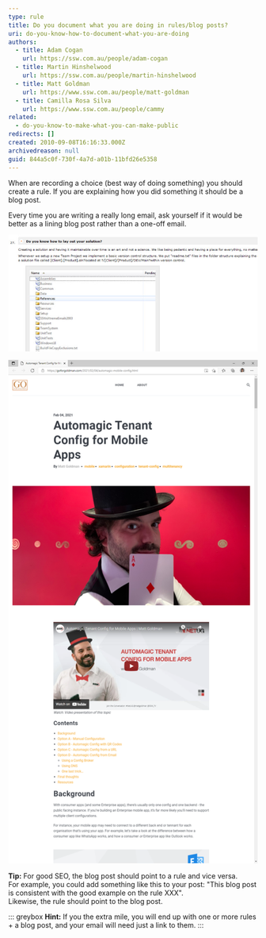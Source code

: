 ```yaml
---
type: rule
title: Do you document what you are doing in rules/blog posts?
uri: do-you-know-how-to-document-what-you-are-doing
authors:
  - title: Adam Cogan
    url: https://ssw.com.au/people/adam-cogan
  - title: Martin Hinshelwood
    url: https://ssw.com.au/people/martin-hinshelwood
  - title: Matt Goldman
    url: https://www.ssw.com.au/people/matt-goldman
  - title: Camilla Rosa Silva
    url: https://www.ssw.com.au/people/cammy
related:
  - do-you-know-to-make-what-you-can-make-public
redirects: []
created: 2010-09-08T16:16:33.000Z
archivedreason: null
guid: 844a5c0f-730f-4a7d-a01b-11bfd26e5358
---
```

When are recording a choice (best way of doing something) you should create a rule. If you are explaining how you did something it should be a blog post.

Every time you are writing a really long email, ask yourself if it would be better as a lining blog post rather than a one-off email.

<!--endintro-->

![Figure: This rule describes the choice that was made](RulesBloggingDocumentGood2.jpg)

![﻿Figure: This blog post documents the task or thought process](matt-goldman-blog-good-example)

**Tip:** For good SEO, the blog post should point to a rule and vice versa.\
For example, you could add something like this to your post: "This blog post is consistent with the good example on the rule XXX". \
Likewise, the rule should point to the blog post.

::: greybox
**Hint:** If you the extra mile, you will end up with one or more rules + a blog post, and your email will need just a link to them.
:::